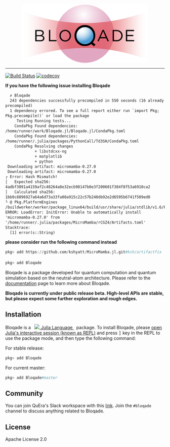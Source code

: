 <div align="center"> <img
src="docs/src/assets/logo.png"
alt="Bloqade Logo" width="400"></img>
</div>

---

[![Build Status](https://github.com/QuEraComputing/Bloqade.jl/workflows/CI/badge.svg)](https://github.com/QuEraComputing/Bloqade.jl/actions)
[![codecov](https://codecov.io/gh/QuEraComputing/Bloqade.jl/branch/master/graph/badge.svg?token=DYm2XwiTaR)](https://codecov.io/gh/QuEraComputing/Bloqade.jl)

**If you have the following issue installing Bloqade**

```
  ✗ Bloqade
  243 dependencies successfully precompiled in 550 seconds (16 already precompiled)
  1 dependency errored. To see a full report either run `import Pkg; Pkg.precompile()` or load the package
     Testing Running tests...
    CondaPkg Found dependencies: /home/runner/work/Bloqade.jl/Bloqade.jl/CondaPkg.toml
    CondaPkg Found dependencies: /home/runner/.julia/packages/PythonCall/Td3SH/CondaPkg.toml
    CondaPkg Resolving changes
             + libstdcxx-ng
             + matplotlib
             + python
 Downloading artifact: micromamba-0.27.0
 Downloading artifact: micromamba-0.27.0
┌ Error: Hash Mismatch!
│   Expected sha256:   4adbf3091a4159af2c48264a8e32ecb98147b0e3f200601f384f8f53a6910ca2
│   Calculated sha256: 1bb0c8896927a64a6d73a33fa08a915c22c57b240db92e2d6595b6741f509ed0
└ @ Pkg.PlatformEngines /buildworker/worker/package_linux64/build/usr/share/julia/stdlib/v1.6/Pkg/src/PlatformEngines.jl:629
ERROR: LoadError: InitError: Unable to automatically install 'micromamba-0.27.0' from '/home/runner/.julia/packages/MicroMamba/rCGZ4/Artifacts.toml'
Stacktrace:
  [1] error(s::String)
```

**please consider run the following command instead**

```julia
pkg> add https://github.com/kshyatt/MicroMamba.jl.git#ksh/artifactfix

pkg> add Bloqade
```

Bloqade is a package developed for quantum computation and quantum simulation based on the neutral-atom architecture. Please refer to the [documentation](https://queracomputing.github.io/Bloqade.jl/dev/) page to learn more about Bloqade.

**Bloqade is currently under public release beta. High-level APIs are stable, but please expect some further exploration and rough edges.**

## Installation

<p>
Bloqade is a &nbsp;
    <a href="https://julialang.org">
        <img src="https://raw.githubusercontent.com/JuliaLang/julia-logo-graphics/master/images/julia.ico" width="16em">
        Julia Language
    </a>
    &nbsp; package. To install Bloqade,
    please <a href="https://docs.julialang.org/en/v1/manual/getting-started/">open
    Julia's interactive session (known as REPL)</a> and press <kbd>]</kbd> key in the REPL to use the package mode, and then type the following command:
</p>

For stable release:

```julia
pkg> add Bloqade
```

For current master:

```julia
pkg> add Bloqade#master
```

## Community 

You can join QuEra's Slack workspace with this [link](https://join.slack.com/t/querapublic/shared_invite/zt-1d5jjy2kl-_BxvXJQ4_xs6ZoUclQOTJg). Join the `#bloqade` channel to discuss anything related to Bloqade.

## License

Apache License 2.0
